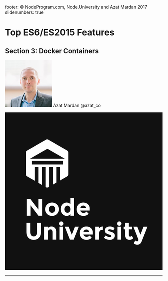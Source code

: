 footer: © NodeProgram.com, Node.University and Azat Mardan 2017
slidenumbers: true

# Top ES6/ES2015 Features
## Section 3: Docker Containers

![inline 100%](images/azat.jpeg)
Azat Mardan @azat_co

![inline right](images/nu.png)

---

#